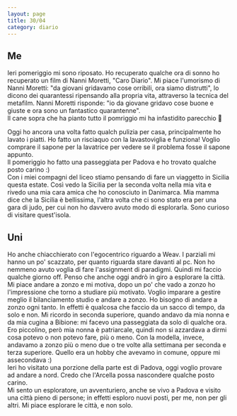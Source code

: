 ```yaml
--- 
layout: page
title: 30/04
category: diario
---
```


## Me

Ieri pomeriggio mi sono riposato. Ho recuperato qualche ora di sonno  ho
recuperato un film di Nanni Moretti, "Caro Diario". Mi piace l'umorismo di Nanni
Moretti: "da giovani gridavamo cose orribili, ora siamo distrutti", lo dicono
dei quarantessi ripensando alla propria vita, attraverso la tecnica del 
metafilm. Nanni Moretti risponde: "io da giovane gridavo cose buone e giuste e 
ora sono un fantastico quarantenne".  
Il cane sopra che ha pianto tutto il pomriggio mi ha infastidito parecchio
&#x1F975;  

Oggi ho ancora una volta fatto qualch pulizia per casa, principalmente ho lavato
i piatti. Ho fatto un risciaquo con la lavastoviglia e funziona! Voglio comprare
il sapone per la lavatrice per vedere se il problema fosse il sapone appunto.  
Il pomeriggio ho fatto una passeggiata per Padova e ho trovato qualche posto
carino :)  
Con i miei compagni del liceo stiamo pensando di fare un viaggetto in Sicilia
questa estate. Così vedo la Sicilia per la seconda volta nella mia vita e rivedo
una mia cara amica che ho conosciuto in Danimarca. Mia mamma dice che la Sicilia
è bellissima, l'altra volta che ci sono stato era per una gara di judo, per cui
non ho davvero avuto modo di esplorarla. Sono curioso di visitare quest'isola.

## Uni

Ho anche chiacchierato con l'egocentrico riguardo a Weav. I parziali mi hanno un
po' scazzato, per quanto riguarda stare davanti al pc. Non ho nemmeno avuto
voglia di fare l'assignment di paradigmi. Quindi mi faccio qualche giorno off.
Penso che anche oggi andrò in giro a esplorare la città. Mi piace andare a
zonzo e mi motiva, dopo un po' che vado a zonzo ho l'impressione che torno a
studiare più motivato. Voglio imparare a gestire meglio il bilanciamento studio
e andare a zonzo. Ho bisogno di andare a zonzo ogni tanto. In effetti è qualcosa
che faccio da un sacco di tempo, da solo e non. Mi ricordo in seconda superiore,
quando andavo da mia nonna e da mia cugina a Bibione: mi facevo una passeggiata
da solo di qualche ora. Ero piccolino, però mia nonna è patriarcale, quindi non
si azzardava a dirmi cosa potevo o non potevo fare, più o meno. Con la modella,
invece, andavamo a zonzo più o meno due o tre volte alla settimana per seconda e
terza superiore. Quello era un hobby che avevamo in comune, oppure mi
assecondava :)  
Ieri ho visitato una porzione della parte est di Padova, oggi voglio provare ad
andare a nord. Credo che l'Arcella possa nascondere qualche posto carino.  
Mi sento un esploratore, un avventuriero, anche se vivo a Padova e visito una
città pieno di persone; in effetti esploro nuovi posti, per me, non per gli
altri. Mi piace esplorare le città, e non solo.
